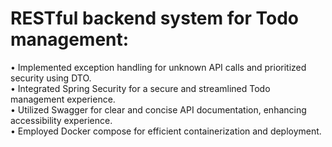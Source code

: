 # RESTful backend system for Todo management:  
• Implemented exception handling for unknown API calls and prioritized security using DTO.  
• Integrated Spring Security for a secure and streamlined Todo management experience.  
• Utilized Swagger for clear and concise API documentation, enhancing accessibility experience.  
• Employed Docker compose for efficient containerization and deployment.  
